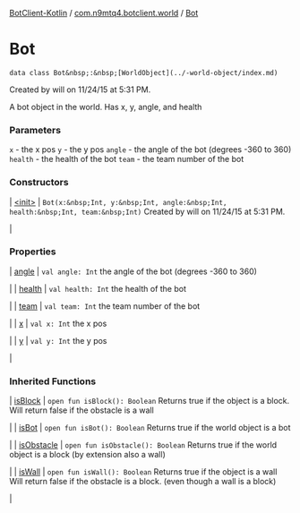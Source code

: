 [BotClient-Kotlin](../../index.md) / [com.n9mtq4.botclient.world](../index.md) / [Bot](.)


# Bot

`data class Bot&nbsp;:&nbsp;[WorldObject](../-world-object/index.md)`

Created by will on 11/24/15 at 5:31 PM.


A bot object in the world.
Has x, y, angle, and health




### Parameters

`x` - the x pos
`y` - the y pos
`angle` - the angle of the bot (degrees -360 to 360)
`health` - the health of the bot
`team` - the team number of the bot



### Constructors


| [&lt;init&gt;](-init-.md) | `Bot(x:&nbsp;Int, y:&nbsp;Int, angle:&nbsp;Int, health:&nbsp;Int, team:&nbsp;Int)`
Created by will on 11/24/15 at 5:31 PM.

 |


### Properties


| [angle](angle.md) | `val angle: Int`
the angle of the bot (degrees -360 to 360)

 |
| [health](health.md) | `val health: Int`
the health of the bot

 |
| [team](team.md) | `val team: Int`
the team number of the bot

 |
| [x](x.md) | `val x: Int`
the x pos

 |
| [y](y.md) | `val y: Int`
the y pos

 |


### Inherited Functions


| [isBlock](../-world-object/is-block.md) | `open fun isBlock(): Boolean`
Returns true if the object is a block.
Will return false if the obstacle is
a wall

 |
| [isBot](../-world-object/is-bot.md) | `open fun isBot(): Boolean`
Returns true if the world object
is a bot

 |
| [isObstacle](../-world-object/is-obstacle.md) | `open fun isObstacle(): Boolean`
Returns true if the world object
is a block (by extension also a wall)

 |
| [isWall](../-world-object/is-wall.md) | `open fun isWall(): Boolean`
Returns true if the object is a wall
Will return false if the obstacle is
a block. (even though a wall is a block)

 |

